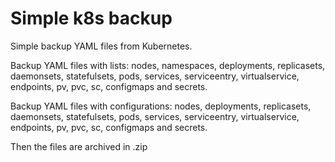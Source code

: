 # Simple k8s backup
Simple backup YAML files from Kubernetes.

Backup YAML files with lists: nodes, namespaces, deployments, replicasets, daemonsets, statefulsets, pods, services, serviceentry, virtualservice, endpoints, pv, pvc, sc, configmaps and secrets.

Backup YAML files with configurations: nodes, deployments, replicasets, daemonsets, statefulsets, pods, services, serviceentry, virtualservice, endpoints, pv, pvc, sc, configmaps and secrets.

Then the files are archived in .zip
